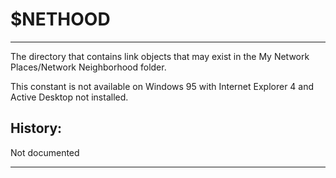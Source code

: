 # $NETHOOD

---

The directory that contains link objects that may exist in the My Network Places/Network Neighborhood folder.

This constant is not available on Windows 95 with Internet Explorer 4 and Active Desktop not installed.

## History:

Not documented

---
